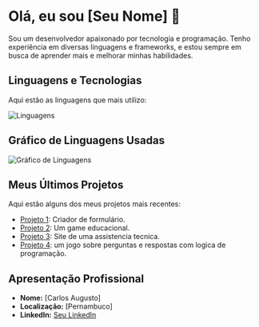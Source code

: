 # Olá, eu sou [Seu Nome] 👋

Sou um desenvolvedor apaixonado por tecnologia e programação. Tenho experiência em diversas linguagens e frameworks, e estou sempre em busca de aprender mais e melhorar minhas habilidades.

## Linguagens e Tecnologias

Aqui estão as linguagens que mais utilizo:

![Linguagens](https://github-readme-stats.vercel.app/api/top-langs/?username=seuusuario&layout=compact&theme=radical)

## Gráfico de Linguagens Usadas

![Gráfico de Linguagens](https://raw.githubusercontent.com/seuusuario/seuusuario/main/assets/languages.svg)

## Meus Últimos Projetos

Aqui estão alguns dos meus projetos mais recentes:

- [Projeto 1]([link-do-projeto-1](https://github.com/Comunidade-FullDev/form-fulldev)): Criador de formulário.
- [Projeto 2]([link-do-projeto-2](https://github.com/Carlosaugusto222/Educational-Programming-Game-for-All-Ages)): Um game educacional.
- [Projeto 3]([link-do-projeto-3](https://github.com/Carlosaugusto222/multicell)): Site de uma assistencia tecnica.
- [Projeto 4]([link-do-projeto-4](https://github.com/Carlosaugusto222/code-quest)): um jogo sobre perguntas e respostas com logica de programação.

## Apresentação Profissional

- **Nome:** [Carlos Augusto]
- **Localização:** [Pernambuco]
- **LinkedIn:** [Seu LinkedIn]([link-do-seu-linkedin](https://www.linkedin.com/in/carlos-augusto222/))


